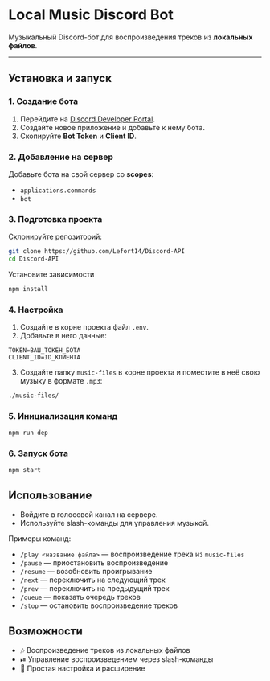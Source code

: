 # Local Music Discord Bot

Музыкальный Discord-бот для воспроизведения треков из **локальных файлов**.

---

## Установка и запуск

### 1. Создание бота

1. Перейдите на [Discord Developer Portal](https://discord.com/developers).
2. Создайте новое приложение и добавьте к нему бота.
3. Скопируйте **Bot Token** и **Client ID**.

### 2. Добавление на сервер

Добавьте бота на свой сервер со **scopes**:

- `applications.commands`
- `bot`

### 3. Подготовка проекта

Склонируйте репозиторий:

```bash
git clone https://github.com/Lefort14/Discord-API
cd Discord-API
```

Установите зависимости

```bash
npm install
```

### 4. Настройка

1. Создайте в корне проекта файл `.env`.
2. Добавьте в него данные:

```dotenv
TOKEN=ВАШ_ТОКЕН_БОТА
CLIENT_ID=ID_КЛИЕНТА
```

3. Создайте папку `music-files` в корне проекта и поместите в неё свою музыку в формате `.mp3`:

```bash
./music-files/
```

### 5. Инициализация команд

```bash
npm run dep
```

### 6. Запуск бота

```bash
npm start
```

## Использование

- Войдите в голосовой канал на сервере.
- Используйте slash-команды для управления музыкой.

Примеры команд:

- `/play <название файла>` — воспроизведение трека из `music-files`
- `/pause` — приостановить воспроизведение
- `/resume` — возобновить проигрывание
- `/next` — переключить на следующий трек
- `/prev` — переключить на предыдущий трек
- `/queue` — показать очередь треков
- `/stop` — остановить воспроизведение треков

## Возможности

- 🎶 Воспроизведение треков из локальных файлов
- ⏯ Управление воспроизведением через slash-команды
- 📂 Простая настройка и расширение
